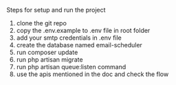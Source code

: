 Steps for setup and run the project

1. clone the git repo
2. copy the .env.example to .env file in root folder
3. add your smtp credentials in .env file
4. create the database named email-scheduler
5. run composer update
6. run php artisan migrate
7. run php artisan queue:listen command
8. use the apis mentioned in the doc and check the flow
